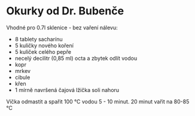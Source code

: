 # Okurky od Dr. Bubenče

Vhodné pro 0.7l sklenice - bez vaření nálevu:

* 8 tablety sacharínu
* 5 kuličky nového koření
* 5 kuliček celého pepře
* necelý decilitr (0,85 ml) octa a zbytek odlít vodou
* kopr
* mrkev
* cibule
* křen
* 1 mírně navršená čajová lžička soli nahoru


Víčka odmastit a spařit 100 °C vodou 5 - 10 minut.
20 minut vařit na 80-85 °C